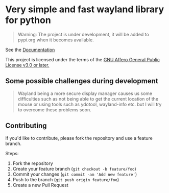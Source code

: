 # Very simple and fast wayland library for python
> Warning: The project is under development, it will be added to pypi.org when it becomes available.

See the [Documentation](documentation.md)

This project is licensed under the terms of the [GNU Affero General Public License v3.0 or later.](LICENSE)

## Some possible challenges during development
> Wayland being a more secure display manager causes us some difficulties such as not being able to get the current location of the mouse or using tools such as ydotool, wayland-info etc. but I will try to overcome these problems soon.

## Contributing

If you'd like to contribute, please fork the repository and use a feature branch.

Steps:

1. Fork the repository
2. Create your feature branch (`git checkout -b feature/foo`)
3. Commit your changes (`git commit -am 'Add new feature'`)
4. Push to the branch (`git push origin feature/foo`)
5. Create a new Pull Request
